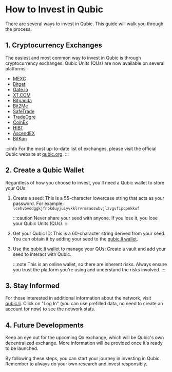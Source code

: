 # How to Invest in Qubic

There are several ways to invest in Qubic. This guide will walk you through the process.

## 1. Cryptocurrency Exchanges

The easiest and most common way to invest in Qubic is through cryptocurrency exchanges. Qubic Units (QUs) are now available on several platforms:

- [MEXC](https://www.mexc.com/exchange/QUBIC_USDT)
- [Bitget](https://www.bitget.com/spot/QUBICUSDT)
- [Gate.io](https://www.gate.io/zh/trade/QUBIC_USDT)
- [XT.COM](https://www.xt.com/en/trade/qubic_usdt)
- [Bitpanda](https://www.bitpanda.com/en/prices/qubic-qubic)
- [Bit2Me](https://bit2me.com/price/qubic)
- [SafeTrade](https://safetrade.com/)
- [TradeOgre](https://tradeogre.com/exchange/QUBIC-USDT)
- [CoinEx](https://www.coinex.com/en/info/QUBIC)
- [HIBT](https://hibt.com/trade/QUBIC-USDT)
- [AscendEX](https://ascendex.com/en/cashtrade-spottrading/usdt/qubic)
- [BitKan](https://bitkan.com/trade/QUBIC-USDT)

:::info
For the most up-to-date list of exchanges, please visit the official Qubic website at [qubic.org](https://qubic.org).
:::

## 2. Create a Qubic Wallet

Regardless of how you choose to invest, you'll need a Qubic wallet to store your QUs:

1. Create a seed: This is a 55-character lowercase string that acts as your password. For example: `lcehvbvddggkjfnokduyjuiyvkklrvrmsaozwbvjlzvgvfipqpnkkuf`

   :::caution
   Never share your seed with anyone. If you lose it, you lose your Qubic Units (QUs).
   :::

2. Get your Qubic ID: This is a 60-character string derived from your seed. You can obtain it by adding your seed to the [qubic.li wallet](https://wallet.qubic.li/).

3. Use the [qubic.li wallet](https://wallet.qubic.li/) to manage your QUs: Create a vault and add your seed to interact with Qubic.

   :::note
   This is an online wallet, so there are inherent risks. Always ensure you trust the platform you're using and understand the risks involved.
   :::

## 3. Stay Informed

For those interested in additional information about the network, visit [qubic.li](https://app.qubic.li/network/transfers). Click on "Log In" (you can use prefilled data, no need to create an account for now) to see the network stats.

## 4. Future Developments

Keep an eye out for the upcoming Qx exchange, which will be Qubic's own decentralized exchange. More information will be provided once it's ready to be launched.

By following these steps, you can start your journey in investing in Qubic. Remember to always do your own research and invest responsibly.
